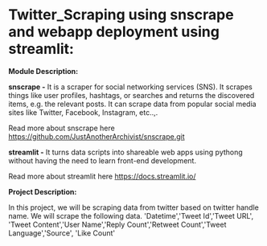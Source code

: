 # Twitter_Scraping using snscrape and webapp deployment using streamlit:

**Module Description:**

**snscrape -** It is a scraper for social networking services (SNS). It scrapes things like user profiles, hashtags, or searches and returns the discovered items, e.g. the relevant posts. It can scrape data from popular social media sites like Twitter, Facebook, Instagram, etc..,.

Read more about snscrape here https://github.com/JustAnotherArchivist/snscrape.git

**streamlit -** It turns data scripts into shareable web apps using pythong without having the need to learn front-end development.

Read more about streamlit here https://docs.streamlit.io/

**Project Description:**

In this project, we will be scraping data from twitter based on twitter handle name. We will scrape the following data.
'Datetime','Tweet Id','Tweet URL', 'Tweet Content','User Name','Reply Count','Retweet Count','Tweet Language','Source', 'Like Count'
